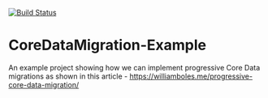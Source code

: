 [![Build Status](https://travis-ci.org/wibosco/CoreDataMigrationRevised-Example.svg)](https://travis-ci.org/wibosco/CoreDataMigrationRevised-Example)

# CoreDataMigration-Example
An example project showing how we can implement progressive Core Data migrations as shown in this article - https://williamboles.me/progressive-core-data-migration/
